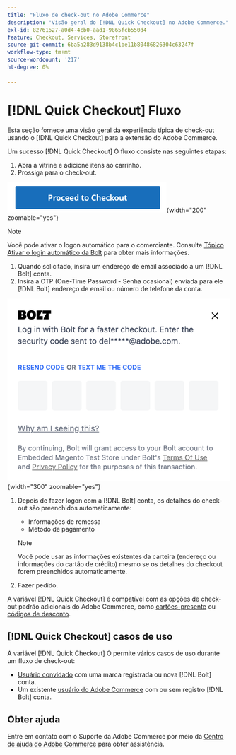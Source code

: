 ```yaml
---
title: "Fluxo de check-out no Adobe Commerce"
description: "Visão geral do [!DNL Quick Checkout] no Adobe Commerce."
exl-id: 82761627-a0d4-4cb0-aad1-9865fcb550d4
feature: Checkout, Services, Storefront
source-git-commit: 6ba5a283d9138b4c1be11b80486826304c63247f
workflow-type: tm+mt
source-wordcount: '217'
ht-degree: 0%

---
```


# [!DNL Quick Checkout] Fluxo

Esta seção fornece uma visão geral da experiência típica de check-out usando o [!DNL Quick Checkout] para a extensão do Adobe Commerce.

Um sucesso [!DNL Quick Checkout] O fluxo consiste nas seguintes etapas:

1. Abra a vitrine e adicione itens ao carrinho.
1. Prossiga para o check-out.

![Check-out](assets/proceed-checkout.png){width="200" zoomable="yes"}

>[!NOTE]
>
> Você pode ativar o logon automático para o comerciante. Consulte [Tópico Ativar o login automático da Bolt](https://help.bolt.com/products/embedded/direct-api/auto-login/) para obter mais informações.

1. Quando solicitado, insira um endereço de email associado a um [!DNL Bolt] conta.
1. Insira a OTP (One-Time Password - Senha ocasional) enviada para ele [!DNL Bolt] endereço de email ou número de telefone da conta.

![Pop-up OTP](assets/new-logo-otp-email.png){width="300" zoomable="yes"}

1. Depois de fazer logon com a [!DNL Bolt] conta, os detalhes do check-out são preenchidos automaticamente:

   - Informações de remessa
   - Método de pagamento

   >[!NOTE]
   >
   > Você pode usar as informações existentes da carteira (endereço ou informações do cartão de crédito) mesmo se os detalhes do checkout forem preenchidos automaticamente.

1. Fazer pedido.

A variável [!DNL Quick Checkout] é compatível com as opções de check-out padrão adicionais do Adobe Commerce, como [cartões-presente](https://docs.magento.com/user-guide/catalog/product-gift-card.html) ou [códigos de desconto](https://docs.magento.com/user-guide/marketing/price-rules-cart-coupon.html).

## [!DNL Quick Checkout] casos de uso

A variável [!DNL Quick Checkout] O permite vários casos de uso durante um fluxo de check-out:

- [Usuário convidado](../quick-checkout/checkout-bolt.md) com uma marca registrada ou nova [!DNL Bolt] conta.
- Um existente [usuário do Adobe Commerce](../quick-checkout/checkout-adobe-commerce.md) com ou sem registro [!DNL Bolt] conta.

## Obter ajuda

Entre em contato com o Suporte da Adobe Commerce por meio da [Centro de ajuda do Adobe Commerce](https://experienceleague.adobe.com/docs/commerce-knowledge-base/kb/overview.html) para obter assistência.
